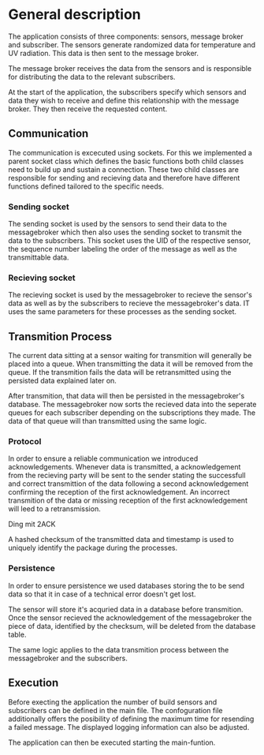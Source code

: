 # General description

The application consists of three components: sensors, message broker and subscriber.
The sensors generate randomized data for temperature and UV radiation. This data is then sent to the message broker.

The message broker receives the data from the sensors and is responsible for distributing the data to the relevant subscribers.

At the start of the application, the subscribers specify which sensors and data they wish to receive and define this relationship with the message broker. They then receive the requested content.
 
## Communication

The communication is excecuted using sockets. For this we implemented a parent socket class which defines the basic functions both child classes need to build up and sustain a connection. These two child classes are responsible for sending and recieving data and therefore have different functions defined tailored to the specific needs.

### Sending socket

The sending socket is used by the sensors to send their data to the messagebroker which then also uses the sending socket to transmit the data to the subscribers.
This socket uses the UID of the respective sensor, the sequence number labeling the order of the message as well as the transmittable data.

### Recieving socket

The recieving socket is used by the messagebroker to recieve the sensor's data as well as by the subscribers to recieve the messagebroker's data. IT uses the same parameters for these processes as the sending socket. 

## Transmition Process

The current data sitting at a sensor waiting for transmition will generally be placed into a queue. When transmitting the data it will be removed from the queue. If the transmition fails the data will be retransmitted using the persisted data explained later on.

After transmition, that data will then be persisted in the messagebroker's database. The messagebroker now sorts the recieved data into the seperate queues for each subscriber depending on the subscriptions they made. The data of that queue will than transmitted using the same logic.

### Protocol

In order to ensure a reliable communication we introduced acknowledgements. Whenever data is transmitted, a acknowledgement from the recieving party will be sent to the sender stating the successfull and correct transmittion of the data following a second acknowledgement confirming the reception of the first acknowledgement.
An incorrect transmition of the data or missing reception of the first acknowledgement will leed to a retransmission.

Ding mit 2ACK

A hashed checksum of the transmitted data and timestamp is used to uniquely identify the package during the processes.

### Persistence

In order to ensure persistence we used databases storing the to be send data so that it in case of a technical error doesn't get lost. 

The sensor will store it's acquried data in a database before transmition. Once the sensor recieved the acknowledgement of the messagebroker the piece of data, identified by the checksum, will be deleted from the database table.

The same logic applies to the data transmition process between the messagebroker and the subscribers.
  
## Execution

Before execting the application the number of build sensors and subscribers can be defined in the main file. The confoguration file additionally offers the posibility of defining the maximum time for resending a failed message. The displayed logging information can also be adjusted.

The application can then be executed starting the main-funtion.


